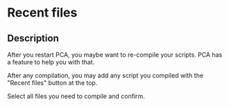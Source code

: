 # Recent files

## Description

After you restart PCA, you maybe want to re-compile your scripts. PCA has a feature to help you with that.

After any compilation, you may add any script you compiled with the "Recent files" button at the top.

Select all files you need to compile and confirm.
